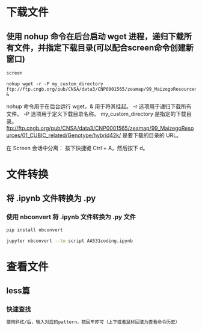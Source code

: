 # 下载文件
## 使用 nohup 命令在后台启动 wget 进程，递归下载所有文件，并指定下载目录(可以配合screen命令创建新窗口)
```bash
screen
```
```python3
nohup wget -r -P my_custom_directory ftp://ftp.cngb.org/pub/CNSA/data3/CNP0001565/zeamap/99_MaizegoResources/01_CUBIC_related/Genotype/hybrid42k/ &
```
nohup 命令用于在后台运行 wget，& 用于将其挂起。
-r 选项用于递归下载所有文件。
-P 选项用于定义下载目录名称。
my_custom_directory 是指定的下载目录。  
ftp://ftp.cngb.org/pub/CNSA/data3/CNP0001565/zeamap/99_MaizegoResources/01_CUBIC_related/Genotype/hybrid42k/ 是要下载的目录的 URL。

在 Screen 会话中分离：
按下快捷键 Ctrl + A，然后按下 d。      
# 文件转换
## 将 .ipynb 文件转换为 .py    
### 使用 nbconvert 将 .ipynb 文件转换为 .py 文件    
```bash
pip install nbconvert
```

```bash            
jupyter nbconvert --to script AA531coding.ipynb
```
# 查看文件
## less篇
### 快速查找
```bash
使用斜杠/后，输入对应的pattern，按回车即可（上下或者鼠标回滚为查看命令历史）   
```

